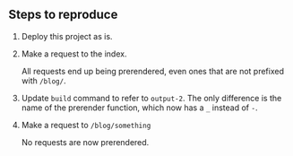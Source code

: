 ## Steps to reproduce

1. Deploy this project as is.
2. Make a request to the index.

   All requests end up being prerendered, even ones that are not prefixed with `/blog/`.

3. Update `build` command to refer to `output-2`. The only difference is the name of the prerender function, which now has a `_` instead of `-`.

4. Make a request to `/blog/something`

   No requests are now prerendered.
